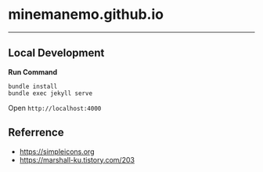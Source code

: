 # minemanemo.github.io

---

## Local Development

**Run Command**

```
bundle install
bundle exec jekyll serve
```

Open `http://localhost:4000`

## Referrence

- https://simpleicons.org
- https://marshall-ku.tistory.com/203
